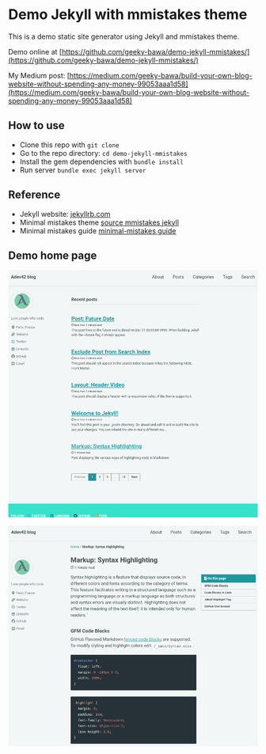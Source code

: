 # Demo Jekyll with mmistakes theme

This is a demo static site generator using Jekyll and mmistakes theme.

Demo online at [https://github.com/geeky-bawa/demo-jekyll-mmistakes/](https://github.com/geeky-bawa/demo-jekyll-mmistakes/)

My Medium post: [https://medium.com/geeky-bawa/build-your-own-blog-website-without-spending-any-money-99053aaa1d58](https://medium.com/geeky-bawa/build-your-own-blog-website-without-spending-any-money-99053aaa1d58)



## How to use

- Clone this repo with `git clone`
- Go to the repo directory: `cd demo-jekyll-mmistakes`
- Install the gem dependencies with `bundle install`
- Run server `bundle exec jekyll server`

## Reference

- Jekyll website: [jekyllrb.com](https://jekyllrb.com/)
- Minimal mistakes theme [source mmistakes jekyll](https://github.com/mmistakes)
- Minimal mistakes guide [minimal-mistakes guide](https://mmistakes.github.io/minimal-mistakes/docs/quick-start-guide/)


## Demo home page

![demo](screenshot1.png)

![demo](screenshot2.png)
